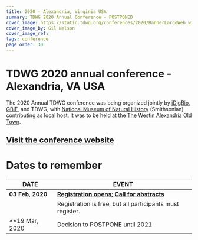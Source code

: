 ```yaml
---
title: 2020 - Alexandria, Virginia USA
summary: TDWG 2020 Annual Conference - POSTPONED
cover_image: https://static.tdwg.org/conferences/2020/BannerLargeWeb_wide.jpg
cover_image_by: Gil Nelson
cover_image_ref: 
tags: conference
page_order: 30
---
```


# TDWG 2020 annual conference - Alexandria, VA USA

The 2020 Annual TDWG conference was being organized jointly by [iDigBio](https://www.idigbio.org/), [GBIF](https://www.gbif.org/), and TDWG, with [National Museum of Natural History](https://naturalhistory.si.edu/) (Smithsonian) contributing as local host.  It was to be held at the [The Westin Alexandria Old Town](https://www.marriott.com/hotels/travel/wasxw-the-westin-alexandria-old-town/). 

## [Visit the conference website](https://www.idigbio.org/content/biodiversity-summit-2020)  

# Dates to remember

| **DATE** | **EVENT** |
| --- | --- |
| **03 Feb, 2020** | **[Registration opens](https://www.eventbrite.com/e/biodiversity-summit-2020-tickets-85264844445); [Call for abstracts](https://mailchi.mp/f2de53159899/biodiversity-summit-2020-registration-and-call-for-abstracts-now-open?e=[UNIQID])** |
|                  | Registration is free, but all participants must register. |  
| **19 Mar, 2020   | Decision to POSTPONE until 2021 |


<!--  Everything below is moot
| **31 Mar, 2020** | **Deadline for abstracts** |  
|                  | Abstracts are required for contributed papers and posters |  
| **20 Sep, 2020** | GBIF Executive and standing committee meetings |  
|                  | TDWG Executive meeting |  
| **21 Sep, 2020** | GBIF Governing Board meeting Day 1|  
|                  | TDWG working group meetings |  
| **22 Sep, 2020** | GBIF Governing Board meeting Day 2 |  
|                  | TDWG working group meetings |  
|                  | iDigBio orientation day for new TCNs and PENs |  
| **23-25 Sep, 2020** | **Biodiversity Summit 2020** |  
|                     | Plenary sessions, parallel sessions, posters |  
-->



